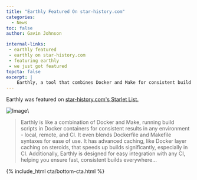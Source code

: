 ```yaml
---
title: "Earthly Featured On star-history.com"
categories:
  - News
toc: false
author: Gavin Johnson

internal-links:
 - earthly featured
 - earthly on star-history.com
 - featuring earthly
 - we just got featured
topcta: false
excerpt: |
    Earthly, a tool that combines Docker and Make for consistent build results, was recently featured on star-history.com's Starlet List. Earthly offers advanced caching and easy integration with any CI system, making it a valuable tool for fast and reliable builds.
---
```

Earthly was featured on [star-history.com's Starlet List.](https://star-history.com/blog/earthly)

![Image]({{site.images}}{{page.slug}}/img.png)\

<blockquote>
Earthly is like a combination of Docker and Make, running build scripts in Docker containers for consistent results in any environment - local, remote, and CI. It even blends Dockerfile and Makefile syntaxes for ease of use. It has advanced caching, like Docker layer caching on steroids, that speeds up builds significantly, especially in CI. Additionally, Earthly is designed for easy integration with any CI, helping you ensure fast, consistent builds everywhere…
</blockquote>

{% include_html cta/bottom-cta.html %}
